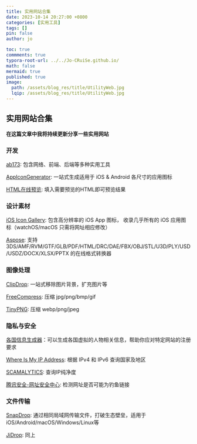 ```yaml
---
title: 实用网站合集
date: 2023-10-14 20:27:00 +0800
categories: [实用工具]
tags: []
pin: false
author: jo

toc: true
commments: true
typora-root-url: ../../Jo-CRuiSe.github.io/
math: false
mermaid: true
published: true
image:
  path: /assets/blog_res/title/UtilityWeb.jpg
  lqip: /assets/blog_res/title/UtilityWeb.jpg
---
```


## 实用网站合集

**在这篇文章中我将持续更新分享一些实用网站**

### 开发

[ab173](http://www.ab173.com/gongju/convert/rgbhex.php): 包含网络、前端、后端等多种实用工具

[AppIconGenerator](https://www.appicon.co/): 一站式生成适用于 iOS & Android 各尺寸的应用图标

[HTML在线预览](https://uutool.cn/html/): 填入需要预览的HTML即可预览结果

### 设计素材

[iOS Icon Gallery](https://www.iosicongallery.com): 包含高分辨率的 iOS App 图标， 收录几乎所有的 iOS 应用图标（watchOS/macOS 只需将网址相应修改）

[Aspose](https://products.aspose.app/3d/conversion/usdz-to-obj): 支持3DS/AMF/RVM/GTF/GLB/PDF/HTML/DRC/DAE/FBX/OBJ/STL/U3D/PLY/USD/USDZ/DOCX/XLSX/PPTX 的在线格式转换器

### 图像处理

[ClipDrop](https://clipdrop.co/uncrop): 一站式移除图片背景，扩充图片等

[FreeCompress](https://freecompress.com/zh-cn/compress-gif): 压缩 jpg/png/bmp/gif

[TinyPNG](https://tinypng.com): 压缩 webp/png/jpeg

### 隐私与安全

[各国信息生成器](https://www.meiguodizhi.com/)：可以生成各国虚拟的人物相关信息，帮助你应对特定网站的注册要求

[Where Is My IP Address](https://whatismyipaddress.com): 根据 IPv4 和 IPv6 查询国家及地区

[SCAMALYTICS](https://scamalytics.com/ip): 查询IP纯净度

[腾讯安全-网址安全中心](https://urlsec.qq.com/check.html): 检测网址是否可能为钓鱼链接

### 文件传输

[SnapDrop](https://snapdrop.net): 通过相同局域网传输文件，打破生态壁垒，适用于 iOS/Android/macOS/Windows/Linux等

[JiDrop](https://jidrop.com): 同上